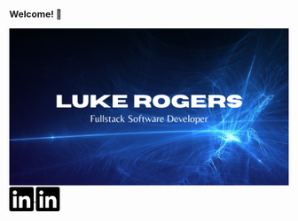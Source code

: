 ### Welcome! 👋

<a href="https://luke-rogers-portfolio.netlify.app" target="_blank">
  <img align="center" src="github-portfolio-title.png" alt="Luke Rogers - Fullstack Software Developer" />
</a>

<a href="https://www.linkedin.com/in/dluke-rogers/" target="_blank" rel="noopener noreferrer"> 
  <img align="center" src="linkedin.svg" alt="Link to my LinkedIn profile" height="50rem" />
</a> 

<a href="https://www.linkedin.com/in/dluke-rogers/" target="_blank" rel="noopener noreferrer"> 
  <img align="center" src="linkedin.svg" alt="Link to my LinkedIn profile" height="50rem" />
</a> 




